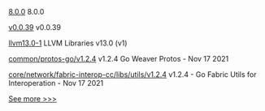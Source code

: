 
[8.0.0](https://github.com/hyperledger/iroha-java/releases/tag/8.0.0) 8.0.0

[v0.0.39](https://github.com/hyperledger/firefly-cli/releases/tag/v0.0.39) v0.0.39

[llvm13.0-1](https://github.com/hyperledger-labs/solang/releases/tag/llvm13.0-1) LLVM Libraries v13.0 (v1)

[common/protos-go/v1.2.4](https://github.com/hyperledger-labs/weaver-dlt-interoperability/releases/tag/common/protos-go/v1.2.4) v1.2.4 Go Weaver Protos - Nov 17 2021

[core/network/fabric-interop-cc/libs/utils/v1.2.4](https://github.com/hyperledger-labs/weaver-dlt-interoperability/releases/tag/core/network/fabric-interop-cc/libs/utils/v1.2.4) v1.2.4 - Go Fabric Utils for Interoperation - Nov 17 2021


[See more >>>](https://start-here.hyperledger.org/releases)

